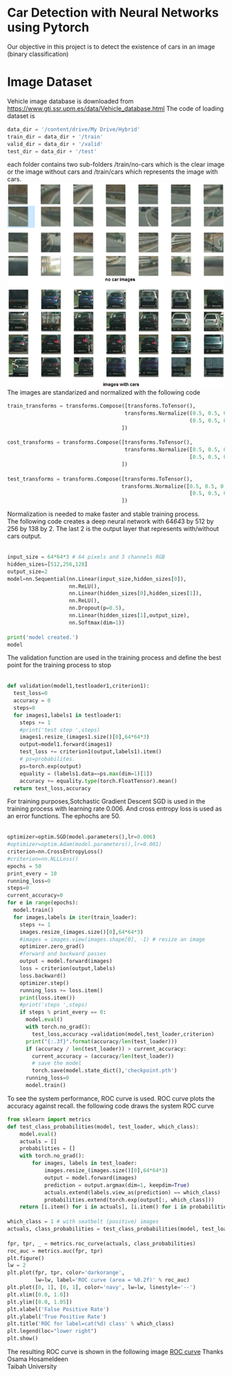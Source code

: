 # Car Detection with Neural Networks using Pytorch
Our objective in this project is to detect the existence of cars in an image (binary classification)  
# Image Dataset
Vehicle image database is downloaded from https://www.gti.ssr.upm.es/data/Vehicle_database.html
The code of loading dataset is 
```python 
data_dir = '/content/drive/My Drive/Hybrid'
train_dir = data_dir + '/train'
valid_dir = data_dir + '/valid'
test_dir = data_dir + '/test'
```
each folder contains two sub-folders /train/no-cars which is the clear image or the image without cars and /train/cars which represents the image with cars. 
![dataset images ](https://github.com/mohandesosama/car_detection/blob/master/report%20images/sample%20dataset%20classes.png)
The images are standarized and normalized with the following code 
```python
train_transforms = transforms.Compose([transforms.ToTensor(),
                                      transforms.Normalize((0.5, 0.5, 0.5), 
                                                           (0.5, 0.5, 0.5))
                                     ])

cost_transforms = transforms.Compose([transforms.ToTensor(),
                                      transforms.Normalize([0.5, 0.5, 0.5], 
                                                           [0.5, 0.5, 0.5])
                                     ])

test_transforms = transforms.Compose([transforms.ToTensor(),
                                     transforms.Normalize([0.5, 0.5, 0.5], 
                                                           [0.5, 0.5, 0.5])
                                     ])
```
Normalization is needed to make faster and stable training process.  
The following code creates a deep neural network with 64*64*3 by 512 by 256 by 138 by 2. The last 2 is the output layer that represents with/without cars output. 
```python 

input_size = 64*64*3 # 64 pixels and 3 channels RGB
hidden_sizes=[512,256,128]
output_size=2
model=nn.Sequential(nn.Linear(input_size,hidden_sizes[0]),
                    nn.ReLU(),
                    nn.Linear(hidden_sizes[0],hidden_sizes[1]),
                    nn.ReLU(),
                    nn.Dropout(p=0.5),
                    nn.Linear(hidden_sizes[1],output_size),
                    nn.Softmax(dim=1))

print('model created.')
model
```
The validation function are used in the training process and define the best point for the training process to stop
```python

def validation(model1,testloader1,criterion1):
  test_loss=0
  accuracy = 0
  steps=0
  for images1,labels1 in testloader1:
    steps += 1
    #print('test step ',steps)
    images1.resize_(images1.size()[0],64*64*3)
    output=model1.forward(images1)
    test_loss += criterion1(output,labels1).item()
    # ps=probabilites. 
    ps=torch.exp(output)
    equality = (labels1.data==ps.max(dim=1)[1])
    accuracy += equality.type(torch.FloatTensor).mean()
  return test_loss,accuracy
  ```
For training purposes,Sotchastic Gradient Descent SGD is used in the training process with learning rate 0.006. And cross entropy loss is used as an error functions. The ephochs are 50. 
```python

optimizer=optim.SGD(model.parameters(),lr=0.006)
#optimizer=optim.Adam(model.parameters(),lr=0.001)
criterion=nn.CrossEntropyLoss()
#criterion=nn.NLLLoss()
epochs = 50
print_every = 10
running_loss=0
steps=0
current_accuracy=0
for e in range(epochs):
  model.train()
  for images,labels in iter(train_loader):
    steps += 1
    images.resize_(images.size()[0],64*64*3)
    #images = images.view(images.shape[0], -1) # resize an image
    optimizer.zero_grad()
    #forward and backward passes
    output = model.forward(images)
    loss = criterion(output,labels)
    loss.backward()
    optimizer.step()
    running_loss += loss.item()
    print(loss.item())
    #print('steps ',steps)
    if steps % print_every == 0:
      model.eval()
      with torch.no_grad():
        test_loss,accuracy =validation(model,test_loader,criterion)
      print("{:.3f}".format(accuracy/len(test_loader)))
      if (accuracy / len(test_loader)) > current_accuracy:
        current_accuracy = (accuracy/len(test_loader))
        # save the model
        torch.save(model.state_dict(),'checkpoint.pth') 
      running_loss=0
      model.train()
```
To see the system performance, ROC curve is used. ROC curve plots the accuracy against recall. the following code draws the system ROC curve
```python
from sklearn import metrics
def test_class_probabilities(model, test_loader, which_class):
    model.eval()
    actuals = []
    probabilities = []
    with torch.no_grad():
        for images, labels in test_loader:
            images.resize_(images.size()[0],64*64*3)
            output = model.forward(images)
            prediction = output.argmax(dim=1, keepdim=True)
            actuals.extend(labels.view_as(prediction) == which_class)
            probabilities.extend(torch.exp(output[:, which_class]))
    return [i.item() for i in actuals], [i.item() for i in probabilities]

which_class = 1 # with seatbelt (positive) images
actuals, class_probabilities = test_class_probabilities(model, test_loader, which_class)

fpr, tpr, _ = metrics.roc_curve(actuals, class_probabilities)
roc_auc = metrics.auc(fpr, tpr)
plt.figure()
lw = 2
plt.plot(fpr, tpr, color='darkorange',
         lw=lw, label='ROC curve (area = %0.2f)' % roc_auc)
plt.plot([0, 1], [0, 1], color='navy', lw=lw, linestyle='--')
plt.xlim([0.0, 1.0])
plt.ylim([0.0, 1.05])
plt.xlabel('False Positive Rate')
plt.ylabel('True Positive Rate')
plt.title('ROC for label=cat(%d) class' % which_class)
plt.legend(loc="lower right")
plt.show()
```
The resulting ROC curve is shown in the following image
[ROC curve](https://github.com/mohandesosama/car_detection/blob/master/report%20images/ROC%20curve.png)
Thanks  
Osama Hosameldeen  
Taibah University

